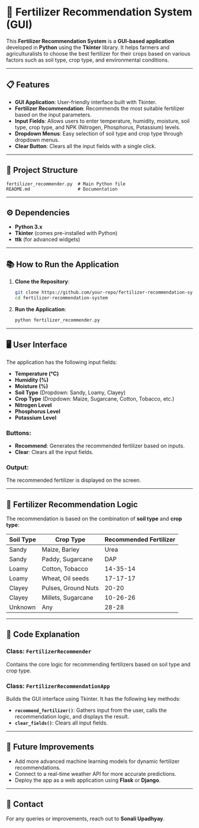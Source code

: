 # 🌱 Fertilizer Recommendation System (GUI)

This **Fertilizer Recommendation System** is a **GUI-based application** developed in **Python** using the **Tkinter** library. It helps farmers and agriculturalists to choose the best fertilizer for their crops based on various factors such as soil type, crop type, and environmental conditions.

---

## 📋 Features
- **GUI Application**: User-friendly interface built with Tkinter.
- **Fertilizer Recommendation**: Recommends the most suitable fertilizer based on the input parameters.
- **Input Fields**: Allows users to enter temperature, humidity, moisture, soil type, crop type, and NPK (Nitrogen, Phosphorus, Potassium) levels.
- **Dropdown Menus**: Easy selection of soil type and crop type through dropdown menus.
- **Clear Button**: Clears all the input fields with a single click.

---

## 🧩 Project Structure
```
fertilizer_recommender.py  # Main Python file
README.md                  # Documentation
```

---

## ⚙️ Dependencies
- **Python 3.x**
- **Tkinter** (comes pre-installed with Python)
- **ttk** (for advanced widgets)

---

## 📚 How to Run the Application
1. **Clone the Repository**:
   ```bash
   git clone https://github.com/your-repo/fertilizer-recommendation-system.git
   cd fertilizer-recommendation-system
   ```

2. **Run the Application**:
   ```bash
   python fertilizer_recommender.py
   ```

---

## 🖥️ User Interface
The application has the following input fields:
- **Temperature (°C)**
- **Humidity (%)**
- **Moisture (%)**
- **Soil Type** (Dropdown: Sandy, Loamy, Clayey)
- **Crop Type** (Dropdown: Maize, Sugarcane, Cotton, Tobacco, etc.)
- **Nitrogen Level**
- **Phosphorus Level**
- **Potassium Level**

### Buttons:
- **Recommend**: Generates the recommended fertilizer based on inputs.
- **Clear**: Clears all the input fields.

### Output:
The recommended fertilizer is displayed on the screen.

---

## 🌾 Fertilizer Recommendation Logic
The recommendation is based on the combination of **soil type** and **crop type**:

| Soil Type | Crop Type           | Recommended Fertilizer |
|-----------|---------------------|------------------------|
| Sandy     | Maize, Barley        | Urea                   |
| Sandy     | Paddy, Sugarcane     | DAP                    |
| Loamy     | Cotton, Tobacco      | 14-35-14               |
| Loamy     | Wheat, Oil seeds     | 17-17-17               |
| Clayey    | Pulses, Ground Nuts  | 20-20                  |
| Clayey    | Millets, Sugarcane   | 10-26-26               |
| Unknown   | Any                  | 28-28                  |

---

## 📜 Code Explanation
### **Class: `FertilizerRecommender`**
Contains the core logic for recommending fertilizers based on soil type and crop type.

### **Class: `FertilizerRecommendationApp`**
Builds the GUI interface using Tkinter. It has the following key methods:
- **`recommend_fertilizer()`**: Gathers input from the user, calls the recommendation logic, and displays the result.
- **`clear_fields()`**: Clears all input fields.

---

## 🎯 Future Improvements
- Add more advanced machine learning models for dynamic fertilizer recommendations.
- Connect to a real-time weather API for more accurate predictions.
- Deploy the app as a web application using **Flask** or **Django**.

---

## 📧 Contact
For any queries or improvements, reach out to **Sonali Upadhyay**.
